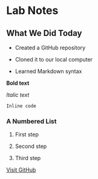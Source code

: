 # Lab Notes

## What We Did Today

- Created a GitHub repository

- Cloned it to our local computer

- Learned Markdown syntax

**Bold text**

*Italic text*

`Inline code`

### A Numbered List

1. First step

2. Second step

3. Third step

[Visit GitHub](https://github.com)
